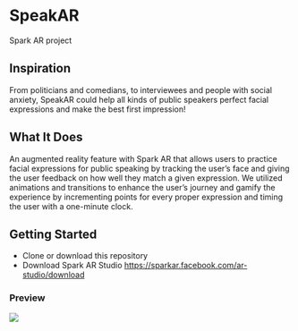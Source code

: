 # SpeakAR
 Spark AR project

## Inspiration

From politicians and comedians, to interviewees and people with social anxiety, SpeakAR could help all kinds of public speakers perfect facial expressions and make the best first impression!

## What It Does

An augmented reality feature with Spark AR that allows users to practice facial expressions for public speaking by tracking the user’s face and giving the user feedback on how well they match a given expression. We utilized animations and transitions to enhance the user’s journey and gamify the experience by incrementing points for every proper expression and timing the user with a one-minute clock.

## Getting Started

- Clone or download this repository
- Download Spark AR Studio https://sparkar.facebook.com/ar-studio/download

### Preview

![](https://i.imgur.com/KKtCkh4.gif)


